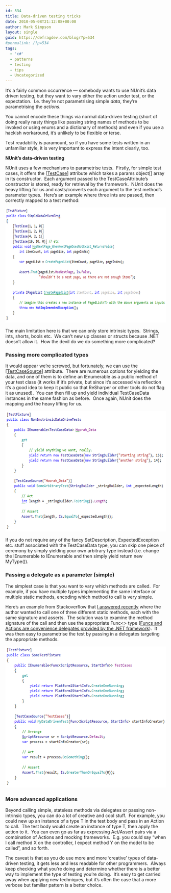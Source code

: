 ```yaml
---
id: 534
title: Data-driven testing tricks
date: 2010-05-08T21:12:08+00:00
author: Mark Simpson
layout: single
guid: https://defragdev.com/blog/?p=534
#permalink: /?p=534
tags:
  - 'c#'
  - patterns
  - testing
  - tips
  - Uncategorized
---
```

It&#8217;s a fairly common occurrence &#8212; somebody wants to use NUnit&#8217;s data driven testing, but they want to vary either the action under test, or the expectation.  I.e. they&#8217;re not parametrising simple _data_, they&#8217;re parametrising the _actions_.

You cannot encode these things via normal data-driven testing (short of doing really nasty things like passing string names of methods to be invoked or using enums and a dictionary of methods) and even if you use a hackish workaround, it&#8217;s unlikely to be flexible or terse.

Test readability is paramount, so if you have some tests written in an unfamiliar style, it is very important to express the intent clearly, too.

**NUnit&#8217;s data-driven testing**

NUnit uses a few mechanisms to parametrise tests.  Firstly, for simple test cases, it offers the [[TestCase](http://nunit.org/?p=testCase&r=2.5)] attribute which takes a params object[] array in its constructor.  Each argument passed to the TestCaseAttribute&#8217;s constructor is stored, ready for retrieval by the framework.  NUnit does the heavy lifting for us and casts/converts each argument to the test method&#8217;s parameter types.  Here&#8217;s an example where three ints are passed, then correctly mapped to a test method:

<img class="alignnone" src="images/simple_data_driven.png" alt="" width="689" height="361" /> 

The main limitation here is that we can only store intrinsic types.  Strings, ints, shorts, bools etc.  We can&#8217;t new up classes or structs because .NET doesn&#8217;t allow it.  How the devil do we do something more complicated?

### Passing more complicated types

It would appear we&#8217;re screwed, but fortunately, we can use the [[TestCaseSource](http://www.nunit.org/index.php?p=testCaseSource&r=2.5)] attribute.  There are numerous options for yielding the data, and one of them is to define an IEnumerable<TestCaseData> as a public method of your test class (it works if it&#8217;s private, but since it&#8217;s accessed via reflection it&#8217;s a good idea to keep it public so that ReSharper or other tools do not flag it as unused).  You can then fill up and yield individual TestCaseData instances in the same fashion as before.  Once again, NUnit does the mapping and the heavy lifting for us.

<img class="alignnone" src="images/passing_more_complicated_types.png" alt="" width="604" height="379" /> 

If you do not require any of the fancy SetDescription, ExpectedException etc. stuff associated with the TestCaseData type, you can skip one piece of ceremony by simply yielding your own arbitrary type instead (i.e. change the IEnumerable<TestCaseData> to IEnumerable<MyType> and then simply yield return new MyType()).

### Passing a delegate as a parameter (simple)

The simplest case is that you want to vary which methods are called.  For example, if you have multiple types implementing the same interface or multiple static methods, encoding which method to call is very simple.

Here&#8217;s an example from Stackoverflow that [I answered recently](http://stackoverflow.com/questions/2784685/how-do-i-simplify-these-nunit-tests/2784829#2784829) where the author wanted to call one of three different static methods, each with the same signature and asserts.  The solution was to examine the method signature of the call and then use the appropriate Func<> type ([Funcs and Actions are convenience delegates provided by the .NET framework](http://msdn.microsoft.com/en-us/library/018hxwa8.aspx)).  It was then easy to parametrise the test by passing in a delegates targeting the appropriate methods.

<img class="alignnone" src="images/passing_delegates.png" alt="" width="584" height="443" /> 

### More advanced applications

Beyond calling simple, stateless methods via delegates or passing non-intrinsic types, you can do a lot of creative and cool stuff.  For example, you could new up an instance of a type T in the test body and pass in an Action<T> to call.  The test body would create an instance of type T, then apply the action to it.  You can even go as far as expressing Act/Assert pairs via a combination of Actions and mocking frameworks.  E.g. you could say &#8220;when I call method X on the controller, I expect method Y on the model to be called&#8221;, and so forth.

The caveat is that as you do use more and more &#8216;creative&#8217; types of data-driven testing, it gets less and less readable for other programmers.  Always keep checking what you&#8217;re doing and determine whether there is a better way to implement the type of testing you&#8217;re doing.  It&#8217;s easy to get carried away when applying new techniques, but it&#8217;s often the case that a more verbose but familiar pattern is a better choice.